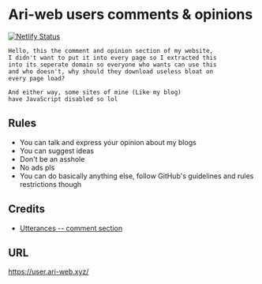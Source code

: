 # Ari-web users comments & opinions

[![Netlify Status](https://api.netlify.com/api/v1/badges/5f846b43-7bf9-4f7a-aa01-c57ebad1e26c/deploy-status)](https://app.netlify.com/sites/user-ari-web/deploys)

```
Hello, this the comment and opinion section of my website,
I didn't want to put it into every page so I extracted this
into its seperate domain so everyone who wants can use this
and who doesn't, why should they download useless bloat on
every page load?

And either way, some sites of mine (Like my blog)
have JavaScript disabled so lol
```

## Rules

-   You can talk and express your opinion about my blogs
-   You can suggest ideas
-   Don't be an asshole
-   No ads pls
-   You can do basically anything else, follow GitHub's guidelines and rules restrictions though

## Credits

-   [Utterances -- comment section](https://utteranc.es/)

## URL

<https://user.ari-web.xyz/>
